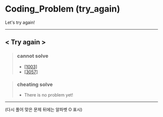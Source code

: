 # Coding_Problem (try_again)
Let's try again!

---

## < Try again >
> ### __cannot solve__
>
> * [[1003]](https://github.com/JackyRedCircle/Coding_Problem/blob/try_again/src/baekJoon/try_again/cannot_solve/Main1003.java)
> * [[3057]](https://github.com/JackyRedCircle/Coding_Problem/blob/try_again/src/baekJoon/try_again/cannot_solve/Main3057.java)

> ### __cheating solve__
> * There is no problem yet!
---
(다시 풀어 맞은 문제 뒤에는 알파벳 O 표시)